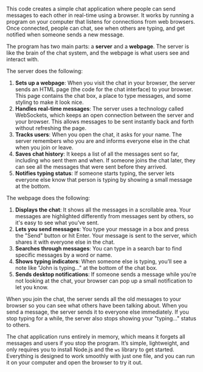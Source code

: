 This code creates a simple chat application where people can send messages to each other in real-time using a browser. It works by running a program on your computer that listens for connections from web browsers. Once connected, people can chat, see when others are typing, and get notified when someone sends a new message.

The program has two main parts: a **server** and a **webpage**. The server is like the brain of the chat system, and the webpage is what users see and interact with.

The server does the following:
1. **Sets up a webpage**: When you visit the chat in your browser, the server sends an HTML page (the code for the chat interface) to your browser. This page contains the chat box, a place to type messages, and some styling to make it look nice.
2. **Handles real-time messages**: The server uses a technology called WebSockets, which keeps an open connection between the server and your browser. This allows messages to be sent instantly back and forth without refreshing the page.
3. **Tracks users**: When you open the chat, it asks for your name. The server remembers who you are and informs everyone else in the chat when you join or leave.
4. **Saves chat history**: It keeps a list of all the messages sent so far, including who sent them and when. If someone joins the chat later, they can see all the messages that were sent before they arrived.
5. **Notifies typing status**: If someone starts typing, the server lets everyone else know that person is typing by showing a small message at the bottom.

The webpage does the following:
1. **Displays the chat**: It shows all the messages in a scrollable area. Your messages are highlighted differently from messages sent by others, so it's easy to see what you’ve sent.
2. **Lets you send messages**: You type your message in a box and press the "Send" button or hit Enter. Your message is sent to the server, which shares it with everyone else in the chat.
3. **Searches through messages**: You can type in a search bar to find specific messages by a word or name.
4. **Shows typing indicators**: When someone else is typing, you’ll see a note like "John is typing…" at the bottom of the chat box.
5. **Sends desktop notifications**: If someone sends a message while you’re not looking at the chat, your browser can pop up a small notification to let you know.

When you join the chat, the server sends all the old messages to your browser so you can see what others have been talking about. When you send a message, the server sends it to everyone else immediately. If you stop typing for a while, the server also stops showing your "typing…" status to others.

The chat application runs entirely in memory, which means it forgets all messages and users if you stop the program. It’s simple, lightweight, and only requires you to install Node.js and the `ws` library to get started. Everything is designed to work smoothly with just one file, and you can run it on your computer and open the browser to try it out.